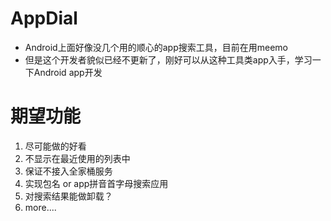 # AppDial
* Android上面好像没几个用的顺心的app搜索工具，目前在用meemo
* 但是这个开发者貌似已经不更新了，刚好可以从这种工具类app入手，学习一下Android app开发

# 期望功能
1. 尽可能做的好看
2. 不显示在最近使用的列表中
3. 保证不接入全家桶服务
4. 实现包名 or app拼音首字母搜索应用
5. 对搜索结果能做卸载？
5. more....

# 

